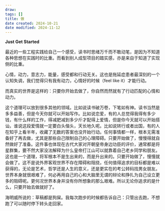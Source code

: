 ```yaml
---
draw:
tags: []
title: 做
date created: 2024-10-21
date modified: 2024-11-12
---
```

**Just Get Started**

最近的一些工程实践给自己一个感受，读书时思绪万千而不敢动笔，是因为不知道各种思想在实践时的比重。而看到别人成型项目的踏实感，亦是来自于知道了实现侧的比重。

心情，动力，意志力，能量，感受都和行动无关。这也是拖延症患者最深刻的一个认知失调，我们觉得只有我有动力，心情好的时候（feel like it）才能行动。

而真实的世界是这样的：只要你开始去做了，你自然而然就有了行动匹配的心情和动力。

这个道理可以放到很多其他的领域。比如说读书破万卷，下笔如有神。读书当然是多多益善，但是今天你就可以开始写作。比如说恋爱，有的人总觉得我得有多少钱，有什么样的工作，得减肥减到多少斤才配得上爱情，但是你今天就可以开始搭讪，谁说这段爱情就一定要白头偕头，天长地久呢。比如说转行或者出国，有的人在知乎上看半年，收藏了无数的答案也没开始行动。任何事情都一样，根本无需准备好了再去做，尤其是那些自己限制自己的心理障碍。只要开始做了，慢慢得就自然做好了准备。这件事也体现在古代大家对开朝皇帝身边功臣的评价，通常都是将星群集，要不然大家没法解释为什么皇帝打江山可以就靠着自己老乡同学和朋友。这也是一个道理，将军根本不是生出来的，而是升出来的。只要开始做了，慢慢就会做了。这不是说外界客观世界不存在障碍和阻挠，任何值得追求的目标都是难以获得的，无论是艺术，哲学还是人生的意义，还是更实在的考公转码找男女朋友。世界本身就很艰难了，何必再用自己的心和大脑里无谓的辩论和挣扎为自己设立更多的阻碍呢。更何况世界本身并没有你所想象的那么艰难。所以无论你追求的是什么，只要开始去做就好了。

海明威所说的：草稿都是狗屎。我每次跑步的时候都告诉自己：只管出去跑，不想跑了可以随时停下转头走回家。
